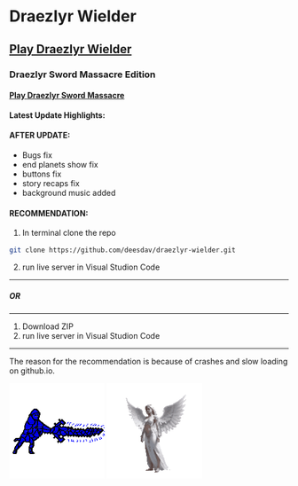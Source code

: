 # Draezlyr Wielder

## [Play Draezlyr Wielder](https://deesdav.github.io/draezlyr-wielder/)

### Draezlyr Sword Massacre Edition

#### [Play Draezlyr Sword Massacre](https://deesdav.github.io/draezlyr/)

**Latest Update Highlights:**

#### AFTER UPDATE:

- Bugs fix
- end planets show fix
- buttons fix
- story recaps fix
- background music added

#### RECOMMENDATION:

1. In terminal clone the repo

```bash
git clone https://github.com/deesdav/draezlyr-wielder.git
```

2. run live server in Visual Studion Code

---

##### OR

---

1. Download ZIP
2. run live server in Visual Studion Code

---

The reason for the recommendation is because of crashes and slow loading on github.io.

![alt text](res/img/allHeroesView.gif) ![alt text](res/img/allEnemiesView.gif)
